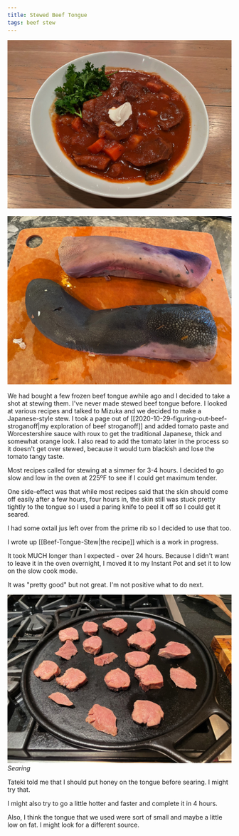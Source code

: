 ```yaml
---
title: Stewed Beef Tongue
tags: beef stew
---
```

![Beef Tongue Stew](/images/recipes/38671B20-78DF-4FD9-AFFB-C105A172BBDB-2310-0000EC521E0EC0EE/19C94459-AEB7-4AC4-B71C-960549A18DA1-2310-0000ED135F44C826.jpg)

![Beef Tongue](/images/recipes/38671B20-78DF-4FD9-AFFB-C105A172BBDB-2310-0000EC521E0EC0EE/1B878850-5C04-4D73-A25A-A00B2E874162-2310-0000ED0A41CE0F47.jpg)

We had bought a few frozen beef tongue awhile ago and I decided to take a shot at stewing them. I've never made stewed beef tongue before. I looked at various recipes and talked to Mizuka and we decided to make a Japanese-style stew. I took a page out of [[2020-10-29-figuring-out-beef-stroganoff|my exploration of beef stroganoff]] and added tomato paste and Worcestershire sauce with roux to get the traditional Japanese, thick and somewhat orange look. I also read to add the tomato later in the process so it doesn't get over stewed, because it would turn blackish and lose the tomato tangy taste.

Most recipes called for stewing at a simmer for 3-4 hours. I decided to go slow and low in the oven at 225ºF to see if I could get maximum tender.

One side-effect was that while most recipes said that the skin should come off easily after a few hours, four hours in, the skin still was stuck pretty tightly to the tongue so I used a paring knife to peel it off so I could get it seared.

I had some oxtail jus left over from the prime rib so I decided to use that too.

I wrote up [[Beef-Tongue-Stew|the recipe]] which is a work in progress.

It took MUCH longer than I expected - over 24 hours. Because I didn't want to leave it in the oven overnight, I moved it to my Instant Pot and set it to low on the slow cook mode.

It was "pretty good" but not great. I'm not positive what to do next.

![Searing Tongue](/images/recipes/38671B20-78DF-4FD9-AFFB-C105A172BBDB-2310-0000EC521E0EC0EE/BCF12298-6487-4631-BD65-756E7A0EE388-2310-0000ED0F1713EC4C.jpg)
*Searing*

Tateki told me that I should put honey on the tongue before searing. I might try that.

I might also try to go a little hotter and faster and complete it in 4 hours.

Also, I think the tongue that we used were sort of small and maybe a little low on fat. I might look for a different source.